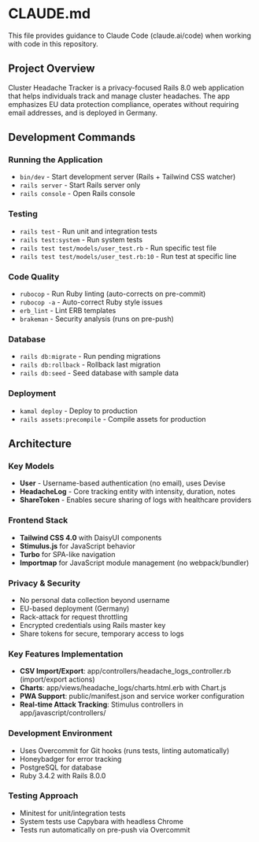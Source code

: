 # CLAUDE.md

This file provides guidance to Claude Code (claude.ai/code) when working with code in this repository.

## Project Overview

Cluster Headache Tracker is a privacy-focused Rails 8.0 web application that helps individuals track and manage cluster headaches. The app emphasizes EU data protection compliance, operates without requiring email addresses, and is deployed in Germany.

## Development Commands

### Running the Application
- `bin/dev` - Start development server (Rails + Tailwind CSS watcher)
- `rails server` - Start Rails server only
- `rails console` - Open Rails console

### Testing
- `rails test` - Run unit and integration tests
- `rails test:system` - Run system tests
- `rails test test/models/user_test.rb` - Run specific test file
- `rails test test/models/user_test.rb:10` - Run test at specific line

### Code Quality
- `rubocop` - Run Ruby linting (auto-corrects on pre-commit)
- `rubocop -a` - Auto-correct Ruby style issues
- `erb_lint` - Lint ERB templates
- `brakeman` - Security analysis (runs on pre-push)

### Database
- `rails db:migrate` - Run pending migrations
- `rails db:rollback` - Rollback last migration
- `rails db:seed` - Seed database with sample data

### Deployment
- `kamal deploy` - Deploy to production
- `rails assets:precompile` - Compile assets for production

## Architecture

### Key Models
- **User** - Username-based authentication (no email), uses Devise
- **HeadacheLog** - Core tracking entity with intensity, duration, notes
- **ShareToken** - Enables secure sharing of logs with healthcare providers

### Frontend Stack
- **Tailwind CSS 4.0** with DaisyUI components
- **Stimulus.js** for JavaScript behavior
- **Turbo** for SPA-like navigation
- **Importmap** for JavaScript module management (no webpack/bundler)

### Privacy & Security
- No personal data collection beyond username
- EU-based deployment (Germany)
- Rack-attack for request throttling
- Encrypted credentials using Rails master key
- Share tokens for secure, temporary access to logs

### Key Features Implementation
- **CSV Import/Export**: app/controllers/headache_logs_controller.rb (import/export actions)
- **Charts**: app/views/headache_logs/charts.html.erb with Chart.js
- **PWA Support**: public/manifest.json and service worker configuration
- **Real-time Attack Tracking**: Stimulus controllers in app/javascript/controllers/

### Development Environment
- Uses Overcommit for Git hooks (runs tests, linting automatically)
- Honeybadger for error tracking
- PostgreSQL for database
- Ruby 3.4.2 with Rails 8.0.0

### Testing Approach
- Minitest for unit/integration tests
- System tests use Capybara with headless Chrome
- Tests run automatically on pre-push via Overcommit